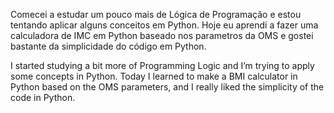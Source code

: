 Comecei a estudar um pouco mais de Lógica de Programação e estou tentando aplicar alguns conceitos em Python. 
Hoje eu aprendi a fazer uma calculadora de IMC em Python baseado nos parametros da OMS e gostei bastante da simplicidade do código em Python. 

I started studying a bit more of Programming Logic and I’m trying to apply some concepts in Python.
Today I learned to make a BMI calculator in Python based on the OMS parameters, and I really liked the simplicity of the code in Python.
